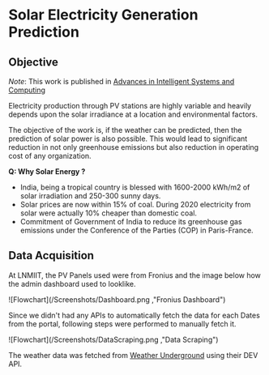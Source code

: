 # Solar Electricity Generation Prediction


## Objective

*Note*: This work is published in [Advances in Intelligent Systems and Computing](https://link.springer.com/chapter/10.1007/978-981-16-0730-1_28)

Electricity production through PV stations are highly variable and heavily depends upon the solar irradiance at a location and environmental factors. 

The objective of the work is, if the weather can be predicted, then the prediction of solar power is also possible. This would lead to significant reduction in not only greenhouse emissions but also reduction in operating cost of any organization.

**Q: Why Solar Energy ?**

- India, being a tropical country is blessed with 1600-2000 kWh/m2 of solar irradiation and 250-300  sunny days. 
- Solar prices are now within 15% of coal. During 2020 electricity from solar were actually 10% cheaper than domestic coal.
- Commitment of Government of India to reduce its greenhouse gas emissions under the Conference of the Parties (COP) in Paris-France.


## Data Acquisition 

At LNMIIT, the PV Panels used were from Fronius and the image below how the admin dashboard used to looklike. 

![Flowchart](/Screenshots/Dashboard.png ,"Fronius Dashboard")

Since we didn't had any APIs to automatically fetch the data for each Dates from the portal, following steps were performed to manually fetch it.

![Flowchart](/Screenshots/DataScraping.png ,"Data Scraping")

 
The weather data was fetched from [Weather Underground](https://www.wunderground.com/) using their DEV API. 

